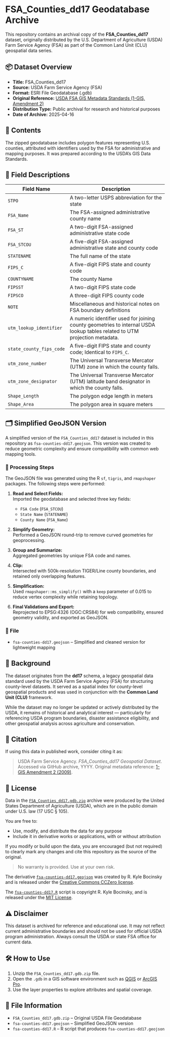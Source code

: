 # FSA_Counties_dd17 Geodatabase Archive

This repository contains an archival copy of the **FSA_Counties_dd17** dataset, originally distributed by the U.S. Department of Agriculture (USDA) Farm Service Agency (FSA) as part of the Common Land Unit (CLU) geospatial data series.

## 📦 Dataset Overview

- **Title:** FSA_Counties_dd17
- **Source:** USDA Farm Service Agency (FSA)
- **Format:** ESRI File Geodatabase (.gdb)
- **Original Reference:** [USDA FSA GIS Metadata Standards (1-GIS, Amendment 2)](https://www.fsa.usda.gov/Internet/FSA_File/1-gis_r00_a02.pdf)
- **Distribution Type:** Public archival for research and historical purposes
- **Date of Archive:** 2025-04-16

## 📂 Contents

The zipped geodatabase includes polygon features representing U.S. counties, attributed with identifiers used by the FSA for administrative and mapping purposes. It was prepared according to the USDA’s GIS Data Standards.

## 🧾 Field Descriptions

| Field Name | Description |
|------------|-------------|
| `STPO` | A two-letter USPS abbreviation for the state |
| `FSA_Name` | The FSA-assigned administrative county name |
| `FSA_ST` | A two-digit FSA-assigned administrative state code |
| `FSA_STCOU` | A five-digit FSA-assigned administrative state and county code |
| `STATENAME` | The full name of the state |
| `FIPS_C` | A five-digit FIPS state and county code |
| `COUNTYNAME` | The county Name |
| `FIPSST` | A two-digit FIPS state code |
| `FIPSCO` | A three-digit FIPS county code |
| `NOTE` | Miscellaneous and historical notes on FSA boundary definitions |
| `utm_lookup_identifier` | A numeric identifier used for joining county geometries to internal USDA lookup tables related to UTM projection metadata. |
| `state_county_fips_code` | A five-digit FIPS state and county code; Identical to `FIPS_C`. |
| `utm_zone_number` | The Universal Transverse Mercator (UTM) zone in which the county falls. |
| `utm_zone_designator` | The Universal Transverse Mercator (UTM) latitude band designator in which the county falls. |
| `Shape_Length` | The polygon edge length in meters |
| `Shape_Area` | The polygon area in square meters |

## 🗂️ Simplified GeoJSON Version

A simplified version of the `FSA_Counties_dd17` dataset is included in this repository as `fsa-counties-dd17.geojson`. This version was created to reduce geometric complexity and ensure compatibility with common web mapping tools.

### 🔧 Processing Steps

The GeoJSON file was generated using the R `sf`, `tigris`, and `rmapshaper` packages. The following steps were performed:

1. **Read and Select Fields:**  
   Imported the geodatabase and selected three key fields:
   - `FSA Code` (`FSA_STCOU`)
   - `State Name` (`STATENAME`)
   - `County Name` (`FSA_Name`)

2. **Simplify Geometry:**  
   Performed a GeoJSON round-trip to remove curved geometries for geoprocessing.

3. **Group and Summarize:**  
   Aggregated geometries by unique FSA code and names.

4. **Clip:**  
   Intersected with 500k-resolution TIGER/Line county boundaries, and retained only overlapping features.

5. **Simplification:**  
   Used `rmapshaper::ms_simplify()` with a `keep` parameter of 0.015 to reduce vertex complexity while retaining topology.

6. **Final Validations and Export:**  
   Reprojected to EPSG:4326 (OGC:CRS84) for web compatibility, ensured geometry validity, and exported as GeoJSON.

### 📁 File

- `fsa-counties-dd17.geojson` – Simplified and cleaned version for lightweight mapping

## 📌 Background

The dataset originates from the **dd17** schema, a legacy geospatial data standard used by the USDA Farm Service Agency (FSA) for structuring county-level datasets. It served as a spatial index for county-level geospatial products and was used in conjunction with the **Common Land Unit (CLU)** framework.

While the dataset may no longer be updated or actively distributed by the USDA, it remains of historical and analytical interest — particularly for referencing USDA program boundaries, disaster assistance eligibility, and other geospatial analysis across agriculture and conservation.

## 📜 Citation

If using this data in published work, consider citing it as:

> USDA Farm Service Agency. *FSA_Counties_dd17 Geospatial Dataset*. Accessed via GitHub archive, YYYY. Original metadata reference: [1-GIS Amendment 2 (2009)](https://www.fsa.usda.gov/Internet/FSA_File/1-gis_r00_a02.pdf).

## 📄 License

Data in the [`FSA_Counties_dd17.gdb.zip`](/FSA_Counties_dd17.gdb.zip) archive were produced by the United States Department of Agriculture (USDA), which are in the public domain under U.S. law (17 USC § 105).

You are free to:
- Use, modify, and distribute the data for any purpose
- Include it in derivative works or applications, with or without attribution

If you modify or build upon the data, you are encouraged (but not required) to clearly mark any changes and cite this repository as the source of the original.

> No warranty is provided. Use at your own risk.

The derivative [`fsa-counties-dd17.geojson`](/fsa-counties-dd17.geojson) was created by R. Kyle Bocinsky and is released under the [Creative Commons CCZero license](https://creativecommons.org/publicdomain/zero/1.0/).

The [`fsa-counties-dd17.R`](/fsa-counties-dd17.R) script is copyright R. Kyle Bocinsky, and is released under the [MIT License](/LICENSE).

## ⚠️ Disclaimer

This dataset is archived for reference and educational use. It may not reflect current administrative boundaries and should not be used for official USDA program administration. Always consult the USDA or state FSA office for current data.

## 🛠️ How to Use

1. Unzip the `FSA_Counties_dd17.gdb.zip` file.
2. Open the `.gdb` in a GIS software environment such as [QGIS](https://qgis.org) or [ArcGIS Pro](https://www.esri.com/en-us/arcgis/products/arcgis-pro/overview).
3. Use the layer properties to explore attributes and spatial coverage.

## 📁 File Information

- `FSA_Counties_dd17.gdb.zip` – Original USDA File Geodatabase
- `fsa-counties-dd17.geojson` – Simplified GeoJSON version
- `fsa-counties-dd17.R` – R script that produces `fsa-counties-dd17.geojson`
